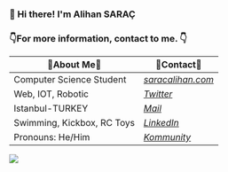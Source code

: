 ### 👋 Hi there! I'm Alihan SARAÇ

### 👇For more information, contact to me. 👇

| 🤠About Me🤠 | 🔗Contact🔗 |
| ----------- | ----------- |
| Computer Science Student |[_saracalihan.com_](http://www.saracalihan.com/ "My Website")|
| Web, IOT, Robotic | [_Twitter_](https://twitter.com/saracaIihan "@saracaIihan it's Upper 'i' not lower 'L' :)")|
| Istanbul-TURKEY| [_Mail_](mailto:saracalihan@gmail.com "saracalihan@gmail.com")  |
|Swimming, Kickbox, RC Toys| [_LinkedIn_](https://www.linkedin.com/in/alihan-sara%C3%A7-ba75a319a/  "Alihan SARAÇ")|
| Pronouns: He/Him | [_Kommunity_](https://kommunity.com/@saracalihan "@saracalihan")|

  <a href='https://findmentor.network/peer/alihan-sarac'>
    <img src="https://img.shields.io/badge/Find%20Mentor-I'm%20a%20mentee-blueviolet">
  <a/>
